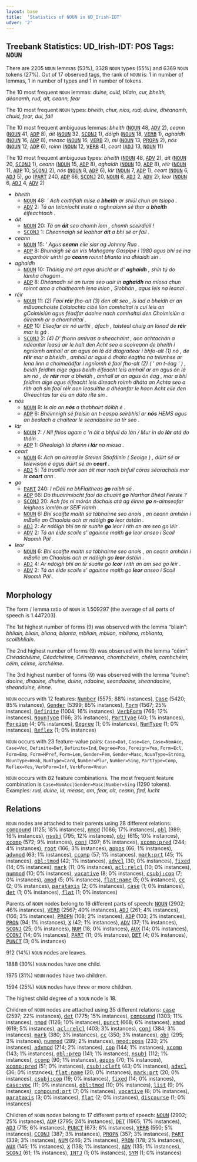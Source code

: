 ```yaml
---
layout: base
title:  'Statistics of NOUN in UD_Irish-IDT'
udver: '2'
---
```


## Treebank Statistics: UD_Irish-IDT: POS Tags: `NOUN`

There are 2205 `NOUN` lemmas (53%), 3328 `NOUN` types (55%) and 6369 `NOUN` tokens (27%).
Out of 17 observed tags, the rank of `NOUN` is: 1 in number of lemmas, 1 in number of types and 1 in number of tokens.

The 10 most frequent `NOUN` lemmas: <em>duine, cuid, bliain, cur, bheith, déanamh, rud, alt, ceann, fear</em>

The 10 most frequent `NOUN` types:  <em>bheith, chur, níos, rud, duine, dhéanamh, chuid, fear, dul, fáil</em>

The 10 most frequent ambiguous lemmas: <em>bheith</em> (<tt><a href="ga_idt-pos-NOUN.html">NOUN</a></tt> 48, <tt><a href="ga_idt-pos-ADV.html">ADV</a></tt> 2), <em>ceann</em> (<tt><a href="ga_idt-pos-NOUN.html">NOUN</a></tt> 41, <tt><a href="ga_idt-pos-ADP.html">ADP</a></tt> 8), <em>áit</em> (<tt><a href="ga_idt-pos-NOUN.html">NOUN</a></tt> 32, <tt><a href="ga_idt-pos-SCONJ.html">SCONJ</a></tt> 1), <em>dóigh</em> (<tt><a href="ga_idt-pos-NOUN.html">NOUN</a></tt> 18, <tt><a href="ga_idt-pos-VERB.html">VERB</a></tt> 1), <em>aghaidh</em> (<tt><a href="ga_idt-pos-NOUN.html">NOUN</a></tt> 16, <tt><a href="ga_idt-pos-ADP.html">ADP</a></tt> 8), <em>measc</em> (<tt><a href="ga_idt-pos-NOUN.html">NOUN</a></tt> 16, <tt><a href="ga_idt-pos-VERB.html">VERB</a></tt> 2), <em>mí</em> (<tt><a href="ga_idt-pos-NOUN.html">NOUN</a></tt> 13, <tt><a href="ga_idt-pos-PROPN.html">PROPN</a></tt> 2), <em>nós</em> (<tt><a href="ga_idt-pos-NOUN.html">NOUN</a></tt> 12, <tt><a href="ga_idt-pos-ADP.html">ADP</a></tt> 6), <em>roinn</em> (<tt><a href="ga_idt-pos-NOUN.html">NOUN</a></tt> 12, <tt><a href="ga_idt-pos-VERB.html">VERB</a></tt> 4), <em>ceart</em> (<tt><a href="ga_idt-pos-ADJ.html">ADJ</a></tt> 13, <tt><a href="ga_idt-pos-NOUN.html">NOUN</a></tt> 11)

The 10 most frequent ambiguous types:  <em>bheith</em> (<tt><a href="ga_idt-pos-NOUN.html">NOUN</a></tt> 48, <tt><a href="ga_idt-pos-ADV.html">ADV</a></tt> 2), <em>áit</em> (<tt><a href="ga_idt-pos-NOUN.html">NOUN</a></tt> 20, <tt><a href="ga_idt-pos-SCONJ.html">SCONJ</a></tt> 1), <em>ceann</em> (<tt><a href="ga_idt-pos-NOUN.html">NOUN</a></tt> 15, <tt><a href="ga_idt-pos-ADP.html">ADP</a></tt> 8), <em>aghaidh</em> (<tt><a href="ga_idt-pos-NOUN.html">NOUN</a></tt> 10, <tt><a href="ga_idt-pos-ADP.html">ADP</a></tt> 8), <em>réir</em> (<tt><a href="ga_idt-pos-NOUN.html">NOUN</a></tt> 11, <tt><a href="ga_idt-pos-ADP.html">ADP</a></tt> 10, <tt><a href="ga_idt-pos-SCONJ.html">SCONJ</a></tt> 2), <em>nós</em> (<tt><a href="ga_idt-pos-NOUN.html">NOUN</a></tt> 8, <tt><a href="ga_idt-pos-ADP.html">ADP</a></tt> 6), <em>lár</em> (<tt><a href="ga_idt-pos-NOUN.html">NOUN</a></tt> 7, <tt><a href="ga_idt-pos-ADP.html">ADP</a></tt> 1), <em>ceart</em> (<tt><a href="ga_idt-pos-NOUN.html">NOUN</a></tt> 6, <tt><a href="ga_idt-pos-ADJ.html">ADJ</a></tt> 5), <em>go</em> (<tt><a href="ga_idt-pos-PART.html">PART</a></tt> 240, <tt><a href="ga_idt-pos-ADP.html">ADP</a></tt> 66, <tt><a href="ga_idt-pos-SCONJ.html">SCONJ</a></tt> 20, <tt><a href="ga_idt-pos-NOUN.html">NOUN</a></tt> 6, <tt><a href="ga_idt-pos-ADJ.html">ADJ</a></tt> 2, <tt><a href="ga_idt-pos-ADV.html">ADV</a></tt> 2), <em>leor</em> (<tt><a href="ga_idt-pos-NOUN.html">NOUN</a></tt> 6, <tt><a href="ga_idt-pos-ADJ.html">ADJ</a></tt> 4, <tt><a href="ga_idt-pos-ADV.html">ADV</a></tt> 2)


* <em>bheith</em>
  * <tt><a href="ga_idt-pos-NOUN.html">NOUN</a></tt> 48: <em>' Ach caithfidh mise a <b>bheith</b> ar shiúl chun an tsiopa .</em>
  * <tt><a href="ga_idt-pos-ADV.html">ADV</a></tt> 2: <em>Tá an teicníocht inste a roghnaíonn sé thar a <b>bheith</b> éifeachtach .</em>
* <em>áit</em>
  * <tt><a href="ga_idt-pos-NOUN.html">NOUN</a></tt> 20: <em>Tá an <b>áit</b> seo chomh lom , chomh sceirdiúil !</em>
  * <tt><a href="ga_idt-pos-SCONJ.html">SCONJ</a></tt> 1: <em>Cheannaigh sé leabhar <b>áit</b> a bhí sé ar fáil .</em>
* <em>ceann</em>
  * <tt><a href="ga_idt-pos-NOUN.html">NOUN</a></tt> 15: <em>' Agus <b>ceann</b> eile siar ag Johnny Rua .</em>
  * <tt><a href="ga_idt-pos-ADP.html">ADP</a></tt> 8: <em>Bhunaigh sé an iris Mahogany Gaspipe i 1980 agus bhí sé ina eagarthóir uirthi go <b>ceann</b> roinnt blianta ina dhiaidh sin .</em>
* <em>aghaidh</em>
  * <tt><a href="ga_idt-pos-NOUN.html">NOUN</a></tt> 10: <em>Tháinig mé ort agus drúcht ar d' <b>aghaidh</b> , shín tú do lámha chugam .</em>
  * <tt><a href="ga_idt-pos-ADP.html">ADP</a></tt> 8: <em>Dhéanadh sé an turas seo uair in <b>aghaidh</b> na míosa chun roinnt ama a chaitheamh lena iníon , Siobhán , agus leis na leanaí .</em>
* <em>réir</em>
  * <tt><a href="ga_idt-pos-NOUN.html">NOUN</a></tt> 11: <em>(2) Faoi <b>réir</b> fho-alt (3) den alt seo , is iad a bheidh ar an mBuanchoiste Eolaíochta cibé líon comhaltaí is cuí leis an gCoimisiún agus féadfar daoine nach comhaltaí den Choimisiún a áireamh ar a chomhaltaí .</em>
  * <tt><a href="ga_idt-pos-ADP.html">ADP</a></tt> 10: <em>Éileofar air nó uirthi , áfach , taisteal chuig an Ionad de <b>réir</b> mar is gá .</em>
  * <tt><a href="ga_idt-pos-SCONJ.html">SCONJ</a></tt> 2: <em>(4) D' fhonn amhras a sheachaint , aon achtachán a ndéantar leasú air le halt den Acht seo a scoireann de bheith i ngníomh amhail ar an agus ón lá dá dtagraítear i bhfo-alt (1) nó , de <b>réir</b> mar a bheidh , amhail ar agus ó dháta éagtha na tréimhse ar lena linn a choimeádfar i ngníomh é faoi fho-alt (2) ( ' an t-éag ' ) , beidh feidhm aige agus beidh éifeacht leis amhail ar an agus ón lá sin nó , de <b>réir</b> mar a bheidh , amhail ar an agus ón éag , mar a bhí feidhm aige agus éifeacht leis díreach roimh dháta an Achta seo a rith ach sin faoi réir aon leasuithe a dhéanfar le haon Acht eile den Oireachtas tar éis an dáta rite sin .</em>
* <em>nós</em>
  * <tt><a href="ga_idt-pos-NOUN.html">NOUN</a></tt> 8: <em>Is olc an <b>nós</b> a thabhairt dóibh é .</em>
  * <tt><a href="ga_idt-pos-ADP.html">ADP</a></tt> 6: <em>Bhéimnigh sé freisin an t-easpa seirbhísí ar <b>nós</b> HEMS agus an bealach a chaitear le seandaoine sa tír seo .</em>
* <em>lár</em>
  * <tt><a href="ga_idt-pos-NOUN.html">NOUN</a></tt> 7: <em>/ Níl fhios agam c 'n áit a bhfuil do lán / Mur in do <b>lár</b> atá do thóin .</em>
  * <tt><a href="ga_idt-pos-ADP.html">ADP</a></tt> 1: <em>Ghealaigh lá álainn i <b>lár</b> na míosa .</em>
* <em>ceart</em>
  * <tt><a href="ga_idt-pos-NOUN.html">NOUN</a></tt> 6: <em>Ach an oiread le Steven Stiofáinín ( Seoige ) , dúirt sé ar television é agus dúirt sé an <b>ceart</b> .</em>
  * <tt><a href="ga_idt-pos-ADJ.html">ADJ</a></tt> 5: <em>Tá truailliú mór san áit mar nach bhfuil córas séarachais mar is <b>ceart</b> ann .</em>
* <em>go</em>
  * <tt><a href="ga_idt-pos-PART.html">PART</a></tt> 240: <em>I nDáil na bhFlaitheas <b>go</b> raibh sé .</em>
  * <tt><a href="ga_idt-pos-ADP.html">ADP</a></tt> 66: <em>Do thuairimíocht faoi do chuairt <b>go</b> hIarthar Bhéal Feirste ?</em>
  * <tt><a href="ga_idt-pos-SCONJ.html">SCONJ</a></tt> 20: <em>Ach fós ní mórán dóchais atá ag éinne <b>go</b> n-aimseofar leigheas iomlán ar SEIF riamh .</em>
  * <tt><a href="ga_idt-pos-NOUN.html">NOUN</a></tt> 6: <em>Bhí scaifte maith sa tábhairne seo anois , an ceann amháin i mBaile an Chaolais ach ar ndóigh <b>go</b> leor óstáin .</em>
  * <tt><a href="ga_idt-pos-ADJ.html">ADJ</a></tt> 2: <em>Ar ndóigh bhí an tír suaite <b>go</b> leor i rith an am seo go léir .</em>
  * <tt><a href="ga_idt-pos-ADV.html">ADV</a></tt> 2: <em>Tá an éide scoile s' againne maith <b>go</b> leor anseo i Scoil Naomh Pól .</em>
* <em>leor</em>
  * <tt><a href="ga_idt-pos-NOUN.html">NOUN</a></tt> 6: <em>Bhí scaifte maith sa tábhairne seo anois , an ceann amháin i mBaile an Chaolais ach ar ndóigh go <b>leor</b> óstáin .</em>
  * <tt><a href="ga_idt-pos-ADJ.html">ADJ</a></tt> 4: <em>Ar ndóigh bhí an tír suaite go <b>leor</b> i rith an am seo go léir .</em>
  * <tt><a href="ga_idt-pos-ADV.html">ADV</a></tt> 2: <em>Tá an éide scoile s' againne maith go <b>leor</b> anseo i Scoil Naomh Pól .</em>

## Morphology

The form / lemma ratio of `NOUN` is 1.509297 (the average of all parts of speech is 1.447203).

The 1st highest number of forms (9) was observed with the lemma “bliain”: <em>bhliain, bliain, bliana, blianta, mbliain, mblian, mbliana, mblianta, scoilbhliain</em>.

The 2nd highest number of forms (9) was observed with the lemma “céim”: <em>Chéadchéime, Céadchéime, Céimeanna, chomhchéim, chéim, comhchéim, céim, céime, iarchéime</em>.

The 3rd highest number of forms (9) was observed with the lemma “duine”: <em>daoine, dhaoine, dhuine, duine, ndaoine, seandaoine, sheandaoine, sheanduine, éinne</em>.

`NOUN` occurs with 12 features: <tt><a href="ga_idt-feat-Number.html">Number</a></tt> (5575; 88% instances), <tt><a href="ga_idt-feat-Case.html">Case</a></tt> (5420; 85% instances), <tt><a href="ga_idt-feat-Gender.html">Gender</a></tt> (5399; 85% instances), <tt><a href="ga_idt-feat-Form.html">Form</a></tt> (1567; 25% instances), <tt><a href="ga_idt-feat-Definite.html">Definite</a></tt> (1004; 16% instances), <tt><a href="ga_idt-feat-VerbForm.html">VerbForm</a></tt> (766; 12% instances), <tt><a href="ga_idt-feat-NounType.html">NounType</a></tt> (166; 3% instances), <tt><a href="ga_idt-feat-PartType.html">PartType</a></tt> (40; 1% instances), <tt><a href="ga_idt-feat-Foreign.html">Foreign</a></tt> (4; 0% instances), <tt><a href="ga_idt-feat-Degree.html">Degree</a></tt> (1; 0% instances), <tt><a href="ga_idt-feat-NumType.html">NumType</a></tt> (1; 0% instances), <tt><a href="ga_idt-feat-Reflex.html">Reflex</a></tt> (1; 0% instances)

`NOUN` occurs with 23 feature-value pairs: `Case=Dat`, `Case=Gen`, `Case=NomAcc`, `Case=Voc`, `Definite=Def`, `Definite=Ind`, `Degree=Pos`, `Foreign=Yes`, `Form=Ecl`, `Form=Emp`, `Form=HPref`, `Form=Len`, `Gender=Fem`, `Gender=Masc`, `NounType=Strong`, `NounType=Weak`, `NumType=Card`, `Number=Plur`, `Number=Sing`, `PartType=Comp`, `Reflex=Yes`, `VerbForm=Inf`, `VerbForm=Vnoun`

`NOUN` occurs with 82 feature combinations.
The most frequent feature combination is `Case=NomAcc|Gender=Masc|Number=Sing` (1290 tokens).
Examples: <em>rud, duine, lá, measc, am, fear, alt, ceann, fad, lucht</em>


## Relations

`NOUN` nodes are attached to their parents using 28 different relations: <tt><a href="ga_idt-dep-compound.html">compound</a></tt> (1125; 18% instances), <tt><a href="ga_idt-dep-nmod.html">nmod</a></tt> (1086; 17% instances), <tt><a href="ga_idt-dep-obl.html">obl</a></tt> (989; 16% instances), <tt><a href="ga_idt-dep-nsubj.html">nsubj</a></tt> (795; 12% instances), <tt><a href="ga_idt-dep-obj.html">obj</a></tt> (615; 10% instances), <tt><a href="ga_idt-dep-xcomp.html">xcomp</a></tt> (572; 9% instances), <tt><a href="ga_idt-dep-conj.html">conj</a></tt> (397; 6% instances), <tt><a href="ga_idt-dep-xcomp-pred.html">xcomp:pred</a></tt> (244; 4% instances), <tt><a href="ga_idt-dep-root.html">root</a></tt> (166; 3% instances), <tt><a href="ga_idt-dep-appos.html">appos</a></tt> (66; 1% instances), <tt><a href="ga_idt-dep-advmod.html">advmod</a></tt> (63; 1% instances), <tt><a href="ga_idt-dep-ccomp.html">ccomp</a></tt> (57; 1% instances), <tt><a href="ga_idt-dep-mark-prt.html">mark:prt</a></tt> (45; 1% instances), <tt><a href="ga_idt-dep-obl-tmod.html">obl:tmod</a></tt> (42; 1% instances), <tt><a href="ga_idt-dep-advcl.html">advcl</a></tt> (30; 0% instances), <tt><a href="ga_idt-dep-fixed.html">fixed</a></tt> (14; 0% instances), <tt><a href="ga_idt-dep-mark.html">mark</a></tt> (11; 0% instances), <tt><a href="ga_idt-dep-acl-relcl.html">acl:relcl</a></tt> (10; 0% instances), <tt><a href="ga_idt-dep-nummod.html">nummod</a></tt> (10; 0% instances), <tt><a href="ga_idt-dep-vocative.html">vocative</a></tt> (8; 0% instances), <tt><a href="ga_idt-dep-csubj-cop.html">csubj:cop</a></tt> (7; 0% instances), <tt><a href="ga_idt-dep-amod.html">amod</a></tt> (5; 0% instances), <tt><a href="ga_idt-dep-flat-name.html">flat:name</a></tt> (5; 0% instances), <tt><a href="ga_idt-dep-cc.html">cc</a></tt> (2; 0% instances), <tt><a href="ga_idt-dep-parataxis.html">parataxis</a></tt> (2; 0% instances), <tt><a href="ga_idt-dep-case.html">case</a></tt> (1; 0% instances), <tt><a href="ga_idt-dep-det.html">det</a></tt> (1; 0% instances), <tt><a href="ga_idt-dep-flat.html">flat</a></tt> (1; 0% instances)

Parents of `NOUN` nodes belong to 16 different parts of speech: <tt><a href="ga_idt-pos-NOUN.html">NOUN</a></tt> (2902; 46% instances), <tt><a href="ga_idt-pos-VERB.html">VERB</a></tt> (2567; 40% instances), <tt><a href="ga_idt-pos-ADJ.html">ADJ</a></tt> (261; 4% instances),  (166; 3% instances), <tt><a href="ga_idt-pos-PROPN.html">PROPN</a></tt> (108; 2% instances), <tt><a href="ga_idt-pos-ADP.html">ADP</a></tt> (103; 2% instances), <tt><a href="ga_idt-pos-PRON.html">PRON</a></tt> (94; 1% instances), <tt><a href="ga_idt-pos-X.html">X</a></tt> (42; 1% instances), <tt><a href="ga_idt-pos-ADV.html">ADV</a></tt> (37; 1% instances), <tt><a href="ga_idt-pos-SCONJ.html">SCONJ</a></tt> (25; 0% instances), <tt><a href="ga_idt-pos-NUM.html">NUM</a></tt> (18; 0% instances), <tt><a href="ga_idt-pos-AUX.html">AUX</a></tt> (14; 0% instances), <tt><a href="ga_idt-pos-CCONJ.html">CCONJ</a></tt> (14; 0% instances), <tt><a href="ga_idt-pos-PART.html">PART</a></tt> (11; 0% instances), <tt><a href="ga_idt-pos-DET.html">DET</a></tt> (4; 0% instances), <tt><a href="ga_idt-pos-PUNCT.html">PUNCT</a></tt> (3; 0% instances)

912 (14%) `NOUN` nodes are leaves.

1888 (30%) `NOUN` nodes have one child.

1975 (31%) `NOUN` nodes have two children.

1594 (25%) `NOUN` nodes have three or more children.

The highest child degree of a `NOUN` node is 18.

Children of `NOUN` nodes are attached using 35 different relations: <tt><a href="ga_idt-dep-case.html">case</a></tt> (2597; 22% instances), <tt><a href="ga_idt-dep-det.html">det</a></tt> (1775; 15% instances), <tt><a href="ga_idt-dep-compound.html">compound</a></tt> (1303; 11% instances), <tt><a href="ga_idt-dep-nmod.html">nmod</a></tt> (1126; 10% instances), <tt><a href="ga_idt-dep-punct.html">punct</a></tt> (668; 6% instances), <tt><a href="ga_idt-dep-amod.html">amod</a></tt> (619; 5% instances), <tt><a href="ga_idt-dep-acl-relcl.html">acl:relcl</a></tt> (403; 3% instances), <tt><a href="ga_idt-dep-conj.html">conj</a></tt> (384; 3% instances), <tt><a href="ga_idt-dep-mark.html">mark</a></tt> (380; 3% instances), <tt><a href="ga_idt-dep-cc.html">cc</a></tt> (350; 3% instances), <tt><a href="ga_idt-dep-obj.html">obj</a></tt> (295; 3% instances), <tt><a href="ga_idt-dep-nummod.html">nummod</a></tt> (289; 2% instances), <tt><a href="ga_idt-dep-nmod-poss.html">nmod:poss</a></tt> (233; 2% instances), <tt><a href="ga_idt-dep-advmod.html">advmod</a></tt> (214; 2% instances), <tt><a href="ga_idt-dep-cop.html">cop</a></tt> (144; 1% instances), <tt><a href="ga_idt-dep-xcomp.html">xcomp</a></tt> (143; 1% instances), <tt><a href="ga_idt-dep-obl-prep.html">obl:prep</a></tt> (141; 1% instances), <tt><a href="ga_idt-dep-nsubj.html">nsubj</a></tt> (112; 1% instances), <tt><a href="ga_idt-dep-ccomp.html">ccomp</a></tt> (90; 1% instances), <tt><a href="ga_idt-dep-appos.html">appos</a></tt> (70; 1% instances), <tt><a href="ga_idt-dep-xcomp-pred.html">xcomp:pred</a></tt> (51; 0% instances), <tt><a href="ga_idt-dep-csubj-cleft.html">csubj:cleft</a></tt> (43; 0% instances), <tt><a href="ga_idt-dep-advcl.html">advcl</a></tt> (36; 0% instances), <tt><a href="ga_idt-dep-flat-name.html">flat:name</a></tt> (20; 0% instances), <tt><a href="ga_idt-dep-mark-prt.html">mark:prt</a></tt> (20; 0% instances), <tt><a href="ga_idt-dep-csubj-cop.html">csubj:cop</a></tt> (19; 0% instances), <tt><a href="ga_idt-dep-fixed.html">fixed</a></tt> (14; 0% instances), <tt><a href="ga_idt-dep-case-voc.html">case:voc</a></tt> (11; 0% instances), <tt><a href="ga_idt-dep-obl-tmod.html">obl:tmod</a></tt> (10; 0% instances), <tt><a href="ga_idt-dep-list.html">list</a></tt> (9; 0% instances), <tt><a href="ga_idt-dep-compound-prt.html">compound:prt</a></tt> (7; 0% instances), <tt><a href="ga_idt-dep-vocative.html">vocative</a></tt> (6; 0% instances), <tt><a href="ga_idt-dep-parataxis.html">parataxis</a></tt> (3; 0% instances), <tt><a href="ga_idt-dep-flat.html">flat</a></tt> (2; 0% instances), <tt><a href="ga_idt-dep-discourse.html">discourse</a></tt> (1; 0% instances)

Children of `NOUN` nodes belong to 17 different parts of speech: <tt><a href="ga_idt-pos-NOUN.html">NOUN</a></tt> (2902; 25% instances), <tt><a href="ga_idt-pos-ADP.html">ADP</a></tt> (2795; 24% instances), <tt><a href="ga_idt-pos-DET.html">DET</a></tt> (1965; 17% instances), <tt><a href="ga_idt-pos-ADJ.html">ADJ</a></tt> (715; 6% instances), <tt><a href="ga_idt-pos-PUNCT.html">PUNCT</a></tt> (673; 6% instances), <tt><a href="ga_idt-pos-VERB.html">VERB</a></tt> (550; 5% instances), <tt><a href="ga_idt-pos-CCONJ.html">CCONJ</a></tt> (387; 3% instances), <tt><a href="ga_idt-pos-PROPN.html">PROPN</a></tt> (357; 3% instances), <tt><a href="ga_idt-pos-PART.html">PART</a></tt> (339; 3% instances), <tt><a href="ga_idt-pos-NUM.html">NUM</a></tt> (246; 2% instances), <tt><a href="ga_idt-pos-PRON.html">PRON</a></tt> (178; 2% instances), <tt><a href="ga_idt-pos-AUX.html">AUX</a></tt> (145; 1% instances), <tt><a href="ga_idt-pos-X.html">X</a></tt> (138; 1% instances), <tt><a href="ga_idt-pos-ADV.html">ADV</a></tt> (135; 1% instances), <tt><a href="ga_idt-pos-SCONJ.html">SCONJ</a></tt> (61; 1% instances), <tt><a href="ga_idt-pos-INTJ.html">INTJ</a></tt> (1; 0% instances), <tt><a href="ga_idt-pos-SYM.html">SYM</a></tt> (1; 0% instances)

